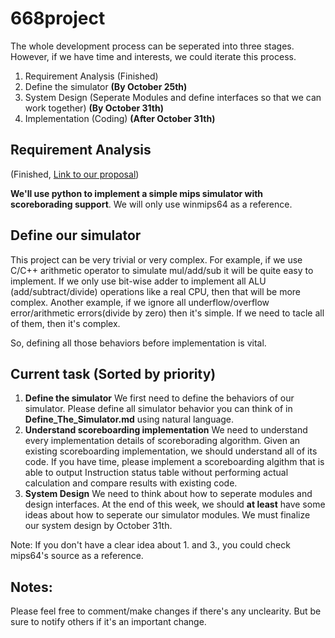 # 668project

The whole development process can be seperated into three stages. However, if we have time and interests, we could iterate this process.

1. Requirement Analysis (Finished)
2. Define the simulator **(By October 25th)**
3. System Design (Seperate Modules and define interfaces so that we can work together) **(By October 31th)**
4. Implementation (Coding) **(After October 31th)**

## Requirement Analysis

(Finished, [Link to our proposal](https://drive.xttech.top/s/xS5kc3kJNLY5DZF))

**We'll use python to implement a simple mips simulator with scoreborading support**. We will only use winmips64 as a reference.

## Define our simulator

This project can be very trivial or very complex. For example, if we use C/C++ arithmetic operator to simulate mul/add/sub it will be quite easy to implement. If we only use bit-wise adder to implement all ALU (add/subtract/divide) operations like a real CPU, then that will be more complex. Another example, if we ignore all underflow/overflow error/arithmetic errors(divide by zero) then it's simple. If we need to tacle all of them, then it's complex. 

So, defining all those behaviors before implementation is vital.

## Current task (Sorted by priority)
1. **Define the simulator** We first need to define the behaviors of our simulator. Please define all simulator behavior you can think of in **Define_The_Simulator.md** using natural language.
2. **Understand scoreboarding implementation** We need to understand every implementation details of scoreborading algorithm. Given an existing scoreboarding implementation, we should understand all of its code. If you have time, please implement a scoreboarding algithm that is able to output Instruction status table without performing actual calculation and compare results with existing code.
3. **System Design** We need to think about how to seperate modules and design interfaces. At the end of this week, we should **at least** have some ideas about how to seperate our simulator modules. We must finalize our system design by October 31th. 

Note: If you don't have a clear idea about 1. and 3., you could check mips64's source as a reference.

## Notes:

Please feel free to comment/make changes if there's any unclearity. But be sure to notify others if it's an important change.
